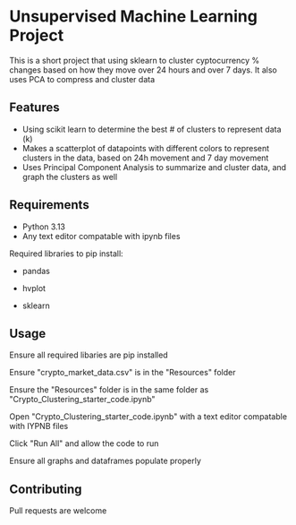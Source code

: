 # Unsupervised Machine Learning Project
This is a short project that using sklearn to cluster cyptocurrency % changes based on how they move over 24 hours and over 7 days. It also uses PCA to compress and cluster data


## Features

- Using scikit learn to determine the best # of clusters to represent data (k) 
- Makes a scatterplot of datapoints with different colors to represent clusters in the data, based on 24h movement and 7 day movement
- Uses Principal Component Analysis to summarize and cluster data, and graph the clusters as well

## Requirements

- Python 3.13
- Any text editor compatable with ipynb files

Required libraries to pip install:

- pandas

- hvplot

- sklearn


## Usage

Ensure all required libaries are pip installed

Ensure "crypto_market_data.csv" is in the "Resources" folder

Ensure the "Resources" folder is in the same folder as "Crypto_Clustering_starter_code.ipynb"

Open "Crypto_Clustering_starter_code.ipynb" with a text editor compatable with IYPNB files

Click "Run All" and allow the code to run

Ensure all graphs and dataframes populate properly

## Contributing

Pull requests are welcome

